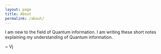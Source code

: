 ```yaml
---
layout: page
title: About
permalink: /about/
---
```


I am new to the field of Quantum information. I am writing these short notes explaining my understanding of Quantum information.

~ Vj


